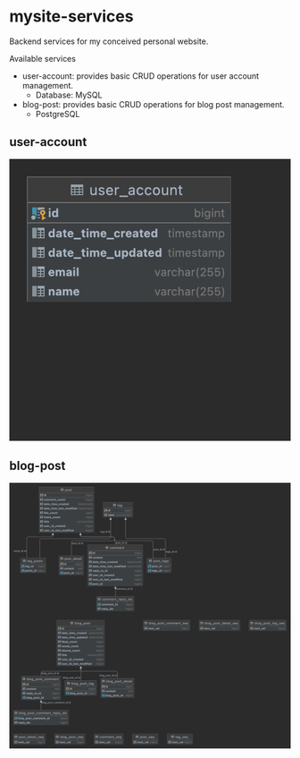 # mysite-services

Backend services for my conceived personal website.

Available services

- user-account: provides basic CRUD operations for user account management.
  - Database: MySQL 
- blog-post: provides basic CRUD operations for blog post management.
  - PostgreSQL

## user-account

![user_account](user_account_erd.png)

## blog-post

![blog_post](blog_post_erd.png)
